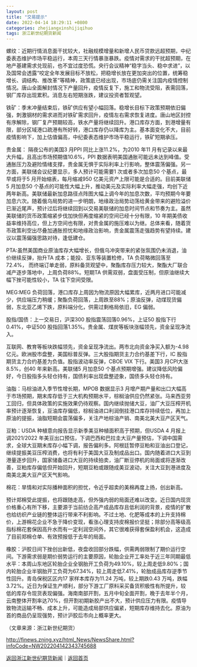 ```yaml
---
layout: post
title: "交易提示"
date: 2022-04-14 18:29:11 +0800
categories: zhejiangxinshijiqihuo
tags: 浙江新世纪期货新闻
---
```

<p>螺纹：近期行情消息面干扰较大，社融规模增量和新增人民币贷款远超预期，中纪委表态维护市场平稳运行，本周三天行情暴涨暴跌。疫情对需求的干扰超预期，在地产基建需求兑现前，也不宜过度恐慌。央行会议精神“稳字当头、稳中求进”，以及国常会透露“咬定全年发展目标不放松，把稳增长放在更加突出的位置，统筹稳增长、调结构、推改革”等精神，政策底已经出现，市场底仍需关注国内疫情控制情况。唐山全面解封情况下产量回升，疫情反复下，施工和物流受阻，表需回落，钢厂库存出现累积。消息左右短期涨跌，建议投资者暂观望。</p><p>铁矿：季末冲量结束后，铁矿供应有望小幅回落。稳增长目标下政策预期依旧偏强，刺激钢材的需求进而对铁矿需求回升，疫情左右需求恢复进度。唐山地区封控有序解除，钢厂复产预期较高，铁水产量将继续回升。港口库存方面，到港增量有限，部分区域港口疏港有所好转，港口库存仍以降库为主。基本面变化不大，目前疫情影响下，加上估值偏高，中纪委表态维护市场平稳运行，铁矿短期承压。</p><p>贵金属： 隔夜公布的美国3 月PPI 同比上涨11.2%，为2010 年11 月有记录以来最大升幅，且高出市场预期值10.6%，PPI 数据表明美国通胀可能远未达到峰值。受通胀压力及避险情绪支撑，贵金属无惧于实际利率上行影响，整体震荡偏强。另一方面，美联储会议纪要显示，多人预计可能需要1 次或者多次加息50 个基点，最早或将于5 月开始缩表，每月缩减950 亿美元资产上限可能是合适的。目前美联储5 月加息50 个基点的可能性大幅上升，推动美元及实际利率大幅走强，均创下近两年新高。美联储最新加息路径点阵图大幅上调今年的加息次数，平均预期今年要加息六次。随着俄乌局势的进一步明朗，地缘政治局势动荡给黄金带来的避险溢价已渐近尾声，预计过后将继续回到以交易美联储的加息时间节点和节奏为主。虽然美联储的货币政策缩紧步伐加快但再度缩紧的空间已经十分有限，10 年期美债收益率维持高位，但上方空间也有限，对贵金属的施压难以为继。总体来看，随着货币政策利空出尽叠加通胀担忧和地缘政治影响，贵金属震荡走强趋势有望持续。建议以震荡偏强思路对待，逢低建仓。</p><p>PTA:虽然美国商业原油库存大幅增长，但俄乌冲突带来的紧张氛围仍未消退，油价继续反弹，抬升TA 成本；能投、亚东等装置检修，TA 负荷略微回落至72.4%， 而终端订单走弱，原料备货观望中，聚酯库存压力较大，聚酯大厂联合减产逐步落地中，上周负荷88%。短期TA 供需双弱，盘面受压制，但原油继续大幅下挫可能性较小，TA 往下空间受限。</p><p>MEG:MEG 负荷回落，港口库存上周因为物流原因大幅累库，近两月进口可能减少，供应端压力稍缓；聚酯负荷回落，上周跌至88%；原油反弹，动煤现货偏弱，东北亚乙烯下跌，原料端分化，供需过剩格局依旧，EG 偏弱。</p><p>股指/国债：上一交易日，沪深300 股指震荡回落0.96%，上证50 股指下行0.41%，中证500 股指回落1.35%。贵金属、煤炭等板块涨幅领先，资金呈现净流入。</p><p>互联网、教育等板块跌幅领先，资金呈现净流出。两市北向资金净买入额为-4.98亿元。欧洲股市盘整，美国标普反弹。三大股指期货主力合约基差下行，IC 股指期货主力合约基差为负值。股指波动率反弹，CBOE VIX 下行。美国3 月CPI大涨8.5%，创40 年来新高。美联储5 月加息50 个基点预期增强。建议降低风险偏好，今日股指多头轻仓持有，国债利率出现盘整迹象，国债多头轻仓持有。</p><p>油脂：马棕油进入季节性增长期，MPOB 数据显示3 月增产期产量和出口大幅高于市场预期，期末库存低于三大机构预期水平，棕榈油供应仍然紧张。马来西亚劳工回归，但具体政策的实施效果仍待观察。国内继续抛储大豆，油厂大豆压榨开机率预计逐渐恢复，豆油库存偏低，棕榈油进口利润倒挂港口库存持续低位，再加上原油的提振，油脂短期会震荡偏多，关注产地棕油产销、南美北美大豆产区天气。</p><p>豆粕：USDA 种植意向报告显示新季美豆种植面积高于预期，但USDA 4 月报上调2021/2022 年美豆出口预估，下调巴西和巴拉圭大豆产量预估，下调中国需求，全球大豆期末库存小幅下调，报告偏利多。阿根廷暂停豆粕和豆油出口登记，继续提振美豆压榨消费，也将有利于美国大豆及制成品出口。国内随着进口大豆到港量逐步回升，国家储备进口大豆的持续拍卖，油厂断豆停机的局面或将逐渐改善，豆粕库存偏低但开始回升，短期豆粕或跟随成美豆波动，关注大豆到港进度及南美北美大豆产区天气影响。</p><p>棉花：旱情和对实际播种面积的担忧，令近乎超卖的美棉再度上扬，创出新高。</p><p>预计郑棉受此提振，也将跟随走高，但外强内弱的局面还难以改变。近日国内现货价格重心有所下移，主要源于当前纺企高产成品库存且低利润的背景，疫情的扩散也给纺织产业链的整体运行带来不利影响。不过土地、化肥等成本的上升支持棉价，上游棉花企业不急于降价变现，看涨心理支持皮棉报价坚挺；除部分高等级高指标棉花套保因高升水而有一定利润空间外，其它很难获得套保盈利机会，这造成了目前郑棉仓单、有效预报低于去年的局面。</p><p>橡胶：沪胶日间下挫创出新低，夜盘收回部分跌幅，供需两弱限制了期价运行空间。下游需求弱是期价弱势运行的主要原因，轮胎企业开工率处于近三年同期最低水平：本周山东地区轮胎企业全钢胎开工负荷为49.10%，较上周走低9.80%；国内轮胎企业半钢胎开工负荷为67.34%，较上周走低7.41%，轮胎成品库存逆季节性回升。青岛保税区区内17 家样本库存为11.24 万吨，较上期跌0.43 万吨，跌幅3.72%。近日为保证生产顺利，部分下游工厂原料采买备货积极性有所提升，较低的库存令现货表现偏强。海南南部开割，五月中旬全面开割，晚于去年半个月，云南整体开割率达70%，但开割初期新胶产出不大，预计供应压力有限。疫情导致物流运输不畅、成本上升，可能造成局部供应偏紧，短期库存维持去化。原油为首的商品仍呈现强势，预计沪胶后市向上概率更大。</p><p class="em_media">（文章来源：浙江新世纪期货）</p>

<http://finews.zning.xyz/html_News/NewsShare.html?infoCode=NW202204142343745688>

[返回浙江新世纪期货新闻](//finews.withounder.com/category/zhejiangxinshijiqihuo.html)｜[返回首页](//finews.withounder.com/)